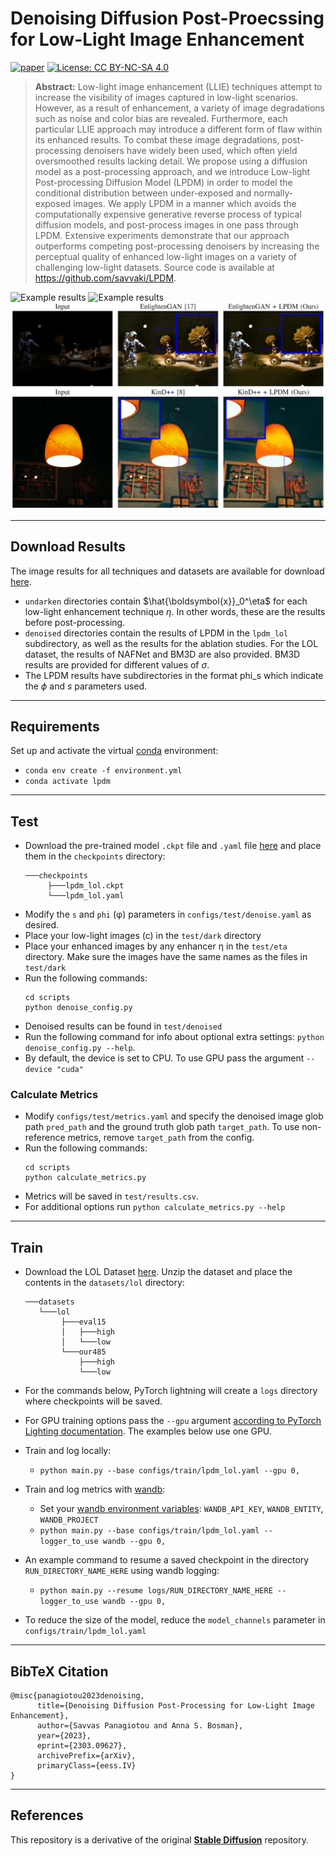 # Denoising Diffusion Post-Proecssing for Low-Light Image Enhancement


[![paper](https://img.shields.io/badge/arXiv-Paper-<COLOR>.svg)](https://arxiv.org/pdf/2303.09627.pdf)
[![License: CC BY-NC-SA 4.0](https://img.shields.io/badge/License-CC_BY--NC--SA_4.0-lightgrey.svg)](https://creativecommons.org/licenses/by-nc-sa/4.0/)

>**Abstract:** Low-light image enhancement (LLIE) techniques attempt to increase the visibility of images captured in low-light scenarios. However, as a result of enhancement, a variety of image degradations such as noise and color bias are revealed. Furthermore, each particular LLIE approach may introduce a different form of flaw within its enhanced results. To combat these image degradations, post-processing denoisers have widely been used, which often yield oversmoothed results lacking detail. We propose using a diffusion model as a post-processing approach, and we introduce Low-light Post-processing Diffusion Model (LPDM) in order to model the conditional distribution between under-exposed and normally-exposed images. We apply LPDM in a manner which avoids the computationally expensive generative reverse process of typical diffusion models, and post-process images in one pass through LPDM. Extensive experiments demonstrate that our approach outperforms competing post-processing denoisers by increasing the perceptual quality of enhanced low-light images on a variety of challenging low-light datasets. Source code is available at https://github.com/savvaki/LPDM.

![Example results](img/ex1.png "Example 1")
![Example results](img/ex2.png "Example 2")
![Example results](img/ex3.png "Example 3")

----

## Download Results
The image results for all techniques and datasets are available for download [here](https://drive.google.com/drive/folders/119Uh8bVoeo_2NsUtaYaL77K_U229Uz06?usp=sharing).

- `undarken` directories contain $\hat{\boldsymbol{x}}_0^\eta$ for each low-light enhancement technique $\eta$. In other words, these are the results before post-processing.
- `denoised` directories contain the results of LPDM in the `lpdm_lol` subdirectory, as well as the results for the ablation studies. For the LOL dataset, the results of NAFNet and BM3D are also provided. BM3D results are provided for different values of $\sigma$. 
- The LPDM results have subdirectories in the format phi\_s which indicate the $\phi$ and $s$ parameters used.

----
## Requirements
Set up and activate the virtual [conda](https://docs.anaconda.com/anaconda/install/index.html) environment: 
- `conda env create -f environment.yml`
- `conda activate lpdm`

----
## Test 

- Download the pre-trained model `.ckpt` file and `.yaml` file [here](https://drive.google.com/drive/folders/17_nzmy8VlFWrcggDnwSWNjrcVoK4C_Nf?usp=sharing) and place them in the `checkpoints` directory:
    ```
    ───checkpoints
         ├───lpdm_lol.ckpt
         └───lpdm_lol.yaml
    ```
- Modify the `s` and `phi` (&phi;) parameters in `configs/test/denoise.yaml` as desired.
- Place your low-light images (c) in the `test/dark` directory
- Place your enhanced images by any enhancer &eta; in the `test/eta` directory. Make sure the images have the same names as the files in `test/dark`
- Run the following commands:
    ```
    cd scripts
    python denoise_config.py
    ```
- Denoised results can be found in `test/denoised`
- Run the following command for info about optional extra settings: `python denoise_config.py --help`. 
- By default, the device is set to CPU. To use GPU pass the argument `--device "cuda"`

### Calculate Metrics
- Modify `configs/test/metrics.yaml` and specify the denoised image glob path `pred_path` and the ground truth glob path `target_path`. To use non-reference metrics, remove `target_path` from the config.
- Run the following commands:
    ```
    cd scripts
    python calculate_metrics.py
    ```
- Metrics will be saved in `test/results.csv`. 
- For additional options run `python calculate_metrics.py --help` 
----

## Train

- Download the LOL Dataset [here](https://daooshee.github.io/BMVC2018website/). Unzip the dataset and place the contents in the `datasets/lol` directory:
    ```
    ───datasets
       └───lol
            ├───eval15
            │   ├───high
            │   └───low
            └───our485
                ├───high
                └───low
    ```
- For the commands below, PyTorch lightning will create a `logs` directory where checkpoints will be saved.
- For GPU training options pass the `--gpu` argument [according to PyTorch Lighting documentation](https://lightning.ai/docs/pytorch/latest/accelerators/gpu_basic.html#choosing-gpu-devices). The examples below use one GPU.
- Train and log locally:
    - `python main.py --base configs/train/lpdm_lol.yaml --gpu 0,`
- Train and log metrics with [wandb](https://docs.wandb.ai/):
    - Set your [wandb environment variables](https://docs.wandb.ai/guides/track): `WANDB_API_KEY`, `WANDB_ENTITY`, `WANDB_PROJECT`
    - `python main.py --base configs/train/lpdm_lol.yaml --logger_to_use wandb --gpu 0,`
 

- An example command to resume a saved checkpoint in the directory `RUN_DIRECTORY_NAME_HERE` using wandb logging:
    - `python main.py --resume logs/RUN_DIRECTORY_NAME_HERE --logger_to_use wandb --gpu 0,`

- To reduce the size of the model, reduce the `model_channels` parameter in `configs/train/lpdm_lol.yaml`

----
## BibTeX Citation

```
@misc{panagiotou2023denoising,
      title={Denoising Diffusion Post-Processing for Low-Light Image Enhancement}, 
      author={Savvas Panagiotou and Anna S. Bosman},
      year={2023},
      eprint={2303.09627},
      archivePrefix={arXiv},
      primaryClass={eess.IV}
}
```

----

## References
This repository is a derivative of the original [**Stable Diffusion**](https://github.com/CompVis/stable-diffusion) repository.


